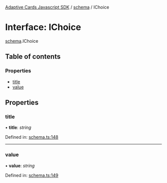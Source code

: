 [Adaptive Cards Javascript SDK](../README.md) / [schema](../modules/schema.md) / IChoice

# Interface: IChoice

[schema](../modules/schema.md).IChoice

## Table of contents

### Properties

- [title](schema.ichoice.md#title)
- [value](schema.ichoice.md#value)

## Properties

### title

• **title**: _string_

Defined in: [schema.ts:148](https://github.com/microsoft/AdaptiveCards/blob/0938a1f10/source/nodejs/adaptivecards/src/schema.ts#L148)

---

### value

• **value**: _string_

Defined in: [schema.ts:149](https://github.com/microsoft/AdaptiveCards/blob/0938a1f10/source/nodejs/adaptivecards/src/schema.ts#L149)

